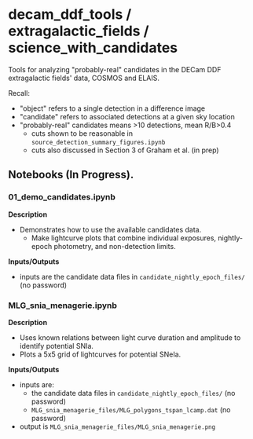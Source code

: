 # decam_ddf_tools / extragalactic_fields / science_with_candidates

Tools for analyzing "probably-real" candidates in the DECam DDF extragalactic fields' data, COSMOS and ELAIS.

Recall:

 * "object" refers to a single detection in a difference image
 * "candidate" refers to associated detections at a given sky location
 * "probably-real" candidates means >10 detections, mean R/B>0.4
   * cuts shown to be reasonable in `source_detection_summary_figures.ipynb`
   * cuts also discussed in Section 3 of Graham et al. (in prep)

 
## Notebooks (In Progress).

### 01_demo_candidates.ipynb

**Description**<br>
 * Demonstrates how to use the available candidates data.
   * Make lightcurve plots that combine individual exposures, nightly-epoch photometry, and non-detection limits.

**Inputs/Outputs**<br>
 * inputs are the candidate data files in `candidate_nightly_epoch_files/` (no password)

### MLG_snia_menagerie.ipynb

**Description**<br>
 * Uses known relations between light curve duration and amplitude to identify potential SNIa.
 * Plots a 5x5 grid of lightcurves for potential SNeIa.

**Inputs/Outputs**<br>
 * inputs are:
   * the candidate data files in `candidate_nightly_epoch_files/` (no password)
   * `MLG_snia_menagerie_files/MLG_polygons_tspan_lcamp.dat` (no password)
 * output is `MLG_snia_menagerie_files/MLG_snia_menagerie.png`

